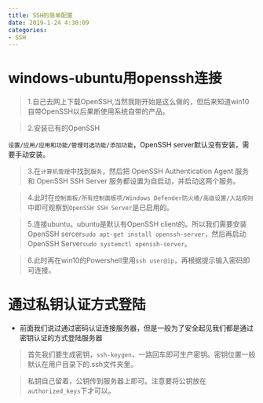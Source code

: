 ```yaml
---
title: SSH的简单配置
date: 2019-1-24 4:30:09
categories:
- SSH
---
```



# windows-ubuntu用openssh连接

> 1.自己去网上下载OpenSSH,当然我刚开始是这么做的，但后来知道win10自带OpenSSH以后果断使用系统自带的产品。

> 2.安装已有的OpenSSH

`设置/应用/应用和功能/管理可选功能/添加功能`，OpenSSH server默认没有安装，需要手动安装。

> 3.在`计算机管理`中找到`服务`，然后把 OpenSSH Authentication Agent 服务和 OpenSSH SSH Server 服务都设置为自启动，并启动这两个服务。

> 4.此时在`控制面板/所有控制面板项/Windows Defender防火墙/高级设置/入站规则`中即可观察到`OpenSSH SSH Server`是已启用的。

> 5.连接ubuntu。ubuntu是默认有OpenSSH client的。所以我们需要安装OpenSSH sercer`sudo apt-get install openssh-server`，然后再启动OpenSSH Server`sudo systemctl openssh-server`。

> 6.此时再在win10的Powershell里用`ssh user@ip`，再根据提示输入密码即可连接。

# 通过私钥认证方式登陆

- 前面我们说过通过密码认证连接服务器，但是一般为了安全起见我们都是通过密钥认证的方式登陆服务器

> 首先我们要生成密钥，`ssh-keygen`，一路回车即可生产密钥。密钥位置一般默认在用户目录下的.ssh文件夹里。

> 私钥自己留着，公钥传到服务器上即可。注意要将公钥放在`authorized_keys`下才可以。
